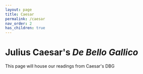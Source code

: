 ```yaml
---
layout: page
title: Caesar
permalink: /caesar
nav_order: 2
has_children: true
---
```


# Julius Caesar's *De Bello Gallico* 


This page will house our readings from Caesar's DBG
